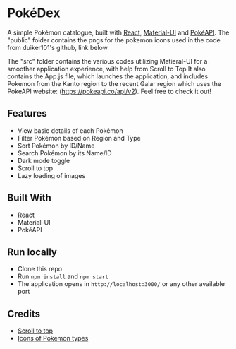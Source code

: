# PokéDex

 A simple Pokémon catalogue, built with [React](https://reactjs.org/), [Material-UI](https://material-ui.com/) and [PokéAPI](https://pokeapi.co/).
 The "public" folder contains the pngs for the pokemon icons used in the code from duiker101's github, link below
 
 The "src" folder contains the various codes utilizing Matieral-UI for a smoother application experience, with help from Scroll to Top
 It also contains the App.js file, which launches the application, and includes Pokemon from the Kanto region to the recent Galar region which uses
 the PokeAPI website: (https://pokeapi.co/api/v2). Feel free to check it out!

## Features
- View basic details of each Pokémon
- Filter Pokémon based on Region and Type
- Sort Pokémon by ID/Name
- Search Pokémon by its Name/ID
- Dark mode toggle
- Scroll to top
- Lazy loading of images

## Built With

- React
- Material-UI
- PokéAPI

## Run locally

- Clone this repo
- Run `npm install` and `npm start`
- The application opens in `http://localhost:3000/` or any other available port

## Credits

- [Scroll to top](https://juliapottinger.com/react-gatsby-scroll-to-top/)
- [Icons of Pokemon types](https://github.com/duiker101/pokemon-type-svg-icons)

##
